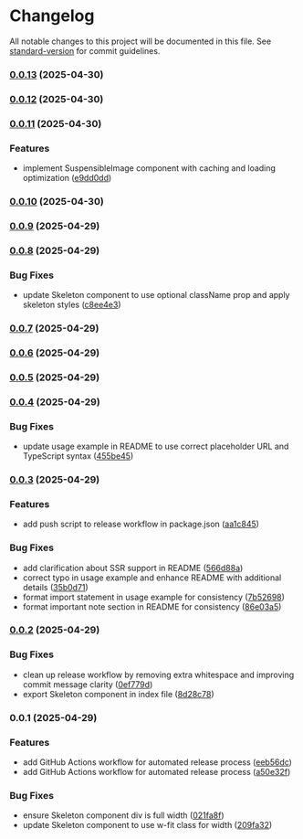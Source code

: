 # Changelog

All notable changes to this project will be documented in this file. See [standard-version](https://github.com/conventional-changelog/standard-version) for commit guidelines.

### [0.0.13](https://github.com/rime-ui/suspensible-image/compare/v0.0.12...v0.0.13) (2025-04-30)

### [0.0.12](https://github.com/rime-ui/suspensible-image/compare/v0.0.11...v0.0.12) (2025-04-30)

### [0.0.11](https://github.com/rime-ui/suspensible-image/compare/v0.0.10...v0.0.11) (2025-04-30)


### Features

* implement SuspensibleImage component with caching and loading optimization ([e9dd0dd](https://github.com/rime-ui/suspensible-image/commit/e9dd0dd857cee06ba3b2c1b0167a35e4141e53e6))

### [0.0.10](https://github.com/rime-ui/suspensible-image/compare/v0.0.9...v0.0.10) (2025-04-30)

### [0.0.9](https://github.com/rime-ui/suspensible-image/compare/v0.0.8...v0.0.9) (2025-04-29)

### [0.0.8](https://github.com/rime-ui/suspensible-image/compare/v0.0.7...v0.0.8) (2025-04-29)


### Bug Fixes

* update Skeleton component to use optional className prop and apply skeleton styles ([c8ee4e3](https://github.com/rime-ui/suspensible-image/commit/c8ee4e37e521b4b082bd4411c79b89761fed0065))

### [0.0.7](https://github.com/rime-ui/suspensible-image/compare/v0.0.6...v0.0.7) (2025-04-29)

### [0.0.6](https://github.com/rime-ui/suspensible-image/compare/v0.0.5...v0.0.6) (2025-04-29)

### [0.0.5](https://github.com/rime-ui/suspensible-image/compare/v0.0.4...v0.0.5) (2025-04-29)

### [0.0.4](https://github.com/rime-ui/suspensible-image/compare/v0.0.3...v0.0.4) (2025-04-29)


### Bug Fixes

* update usage example in README to use correct placeholder URL and TypeScript syntax ([455be45](https://github.com/rime-ui/suspensible-image/commit/455be4553e577bd906b3562fdcca816f372f123d))

### [0.0.3](https://github.com/rime-ui/suspensible-image/compare/v0.0.2...v0.0.3) (2025-04-29)


### Features

* add push script to release workflow in package.json ([aa1c845](https://github.com/rime-ui/suspensible-image/commit/aa1c845aa77859ef9711d9c131ccb1791b950a48))


### Bug Fixes

* add clarification about SSR support in README ([566d88a](https://github.com/rime-ui/suspensible-image/commit/566d88a2a7c2027a666934dd546de5ed03521db9))
* correct typo in usage example and enhance README with additional details ([35b0d71](https://github.com/rime-ui/suspensible-image/commit/35b0d71ff6a060baefb9832f22bb2fb47272ff6a))
* format import statement in usage example for consistency ([7b52698](https://github.com/rime-ui/suspensible-image/commit/7b526986aa98897b6649e142d848abc5ac096c38))
* format important note section in README for consistency ([86e03a5](https://github.com/rime-ui/suspensible-image/commit/86e03a5e383689b0a4d525aac7944e61560fb335))

### [0.0.2](https://github.com/rime-ui/suspensible-image/compare/v0.0.1...v0.0.2) (2025-04-29)


### Bug Fixes

* clean up release workflow by removing extra whitespace and improving commit message clarity ([0ef779d](https://github.com/rime-ui/suspensible-image/commit/0ef779d3f33ab00dab1954bdfe191a09df22bb49))
* export Skeleton component in index file ([8d28c78](https://github.com/rime-ui/suspensible-image/commit/8d28c7886150580082eafb3f13ee5c84f0ea6415))

### 0.0.1 (2025-04-29)


### Features

* add GitHub Actions workflow for automated release process ([eeb56dc](https://github.com/rime-ui/suspensible-image/commit/eeb56dccf681b819b78630658fbe2b4bf2936623))
* add GitHub Actions workflow for automated release process ([a50e32f](https://github.com/rime-ui/suspensible-image/commit/a50e32fddde24979e58ff4f97b0ca684454fab6f))


### Bug Fixes

* ensure Skeleton component div is full width ([021fa8f](https://github.com/rime-ui/suspensible-image/commit/021fa8fe0d5182be10190eb1699bf46fd5bc1463))
* update Skeleton component to use w-fit class for width ([209fa32](https://github.com/rime-ui/suspensible-image/commit/209fa32224c06603dc1adac38383e753a6c0bab2))
